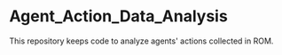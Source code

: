 # Agent_Action_Data_Analysis
This repository keeps code to analyze agents' actions collected in ROM.
